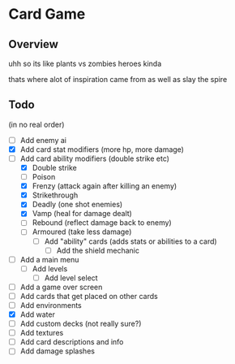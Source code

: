 # Card Game

## Overview

uhh so its like plants vs zombies heroes kinda

thats where alot of inspiration came from
as well as slay the spire

## Todo
(in no real order)

- [ ] Add enemy ai
- [x] Add card stat modifiers (more hp, more damage)
- [ ] Add card ability modifiers (double strike etc)
  - [x] Double strike
  - [ ] Poison
  - [x] Frenzy (attack again after killing an enemy)
  - [x] Strikethrough 
  - [x] Deadly (one shot enemies)
  - [x] Vamp (heal for damage dealt)
  - [ ] Rebound (reflect damage back to enemy)
  - [ ] Armoured (take less damage)
    - [ ] Add "ability" cards (adds stats or abilities to a card)
      - [ ] Add the shield mechanic
- [ ] Add a main menu
  - [ ] Add levels
    - [ ] Add level select
- [ ] Add a game over screen
- [ ] Add cards that get placed on other cards
- [ ] Add environments 
- [x] Add water
- [ ] Add custom decks (not really sure?)
- [ ] Add textures
- [ ] Add card descriptions and info
- [ ] Add damage splashes
